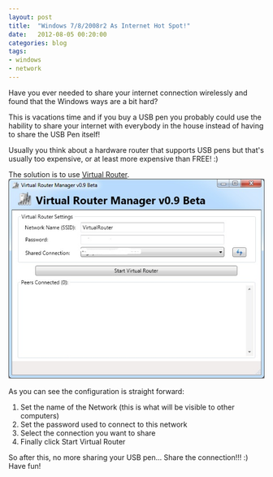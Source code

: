 ```yaml
---
layout: post
title:  "Windows 7/8/2008r2 As Internet Hot Spot!"
date:   2012-08-05 00:20:00
categories: blog
tags:
- windows
- network
---
```

Have you ever needed to share your internet connection wirelessly and found that the Windows ways are a bit hard?

This is vacations time and if you buy a USB pen you probably could use the hability to share your internet with everybody in the house instead of having to share the USB Pen itself!

Usually you think about a hardware router that supports USB pens but that's usually too expensive, or at least more expensive than FREE! :)

The solution is to use [Virtual Router](http://virtualrouter.codeplex.com/ "Virtual Router"). 
<img src="/assets/images/virtualrouter.jpg" />

As you can see the configuration is straight forward:

1. Set the name of the Network (this is what will be visible to other computers)
2. Set the password used to connect to this network
3. Select the connection you want to share
4. Finally click Start Virtual Router

So after this, no more sharing your USB pen... Share the connection!!! :) Have fun!